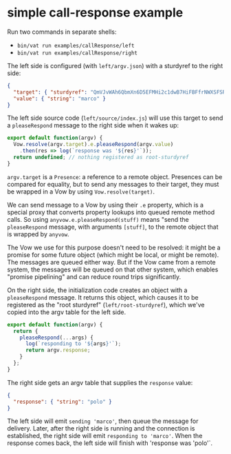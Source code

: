 # simple call-response example

Run two commands in separate shells:

* `bin/vat run examples/callResponse/left`
* `bin/vat run examples/callResponse/right`

The left side is configured (with `left/argv.json`) with a sturdyref to the
right side:

```json
{
  "target": { "sturdyref": "QmVJvWAh6QbmXn6D5EFMHi2c1dwB7HiFBFfrNWXSFSRP7b/0" },
  "value": { "string": "marco" }
}
```

The left side source code (`left/source/index.js`) will use this target to
send a `pleaseRespond` message to the right side when it wakes up:

```javascript
export default function(argv) {
  Vow.resolve(argv.target).e.pleaseRespond(argv.value)
    .then(res => log(`response was '${res}'`));
  return undefined; // nothing registered as root-sturdyref
}
```

`argv.target` is a `Presence`: a reference to a remote object. Presences can
be compared for equality, but to send any messages to their target, they must
be wrapped in a Vow by using `Vow.resolve(target)`.

We can send message to a Vow by using their `.e` property, which is a special
proxy that converts property lookups into queued remote method calls. So
using `anyvow.e.pleaseRespond(stuff)` means "send the `pleaseRespond`
message, with arguments `[stuff]`, to the remote object that is wrapped by
`anyvow`.

The Vow we use for this purpose doesn't need to be resolved: it might be a
promise for some future object (which might be local, or might be remote).
The messages are queued either way. But if the Vow came from a remote system,
the messages will be queued on that other system, which enables "promise
pipelining" and can reduce round trips significantly.

On the right side, the initialization code creates an object with a
`pleaseRespond` message. It returns this object, which causes it to be
registered as the "root sturdyref" (`left/root-sturdyref`), which we've
copied into the argv table for the left side.

```javascript
export default function(argv) {
  return {
    pleaseRespond(...args) {
      log(`responding to '${args}'`);
      return argv.response;
    }
  };
}
```

The right side gets an argv table that supplies the `response` value:

```json
{
  "response": { "string": "polo" }
}
```

The left side will emit `sending 'marco'`, then queue the message for
delivery. Later, after the right side is running and the connection is
established, the right side will emit `responding to 'marco'`. When the
response comes back, the left side will finish with 'response was 'polo'`.
